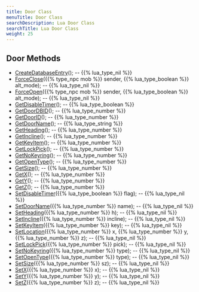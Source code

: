 ```yaml
---
title: Door Class
menuTitle: Door Class
searchDescription: Lua Door Class
searchTitle: Lua Door Class
weight: 25
---
```


## Door Methods
- [CreateDatabaseEntry](createdatabaseentry)(); -- {{% lua_type_nil %}}
- [ForceClose](forceclose)({{% type_npc mob %}} sender, {{% lua_type_boolean %}} alt_mode); -- {{% lua_type_nil %}}
- [ForceOpen](forceopen)({{% type_npc mob %}} sender, {{% lua_type_boolean %}} alt_mode); -- {{% lua_type_nil %}}
- [GetDisableTimer](getdisabletimer)(); -- {{% lua_type_boolean %}}
- [GetDoorDBID](getdoordbid)(); -- {{% lua_type_number %}}
- [GetDoorID](getdoorid)(); -- {{% lua_type_number %}}
- [GetDoorName](getdoorname)(); -- {{% lua_type_string %}}
- [GetHeading](getheading)(); -- {{% lua_type_number %}}
- [GetIncline](getincline)(); -- {{% lua_type_number %}}
- [GetKeyItem](getkeyitem)(); -- {{% lua_type_number %}}
- [GetLockPick](getlockpick)(); -- {{% lua_type_number %}}
- [GetNoKeyring](getnokeyring)(); -- {{% lua_type_number %}}
- [GetOpenType](getopentype)(); -- {{% lua_type_number %}}
- [GetSize](getsize)(); -- {{% lua_type_number %}}
- [GetX](getx)(); -- {{% lua_type_number %}}
- [GetY](gety)(); -- {{% lua_type_number %}}
- [GetZ](getz)(); -- {{% lua_type_number %}}
- [SetDisableTimer](setdisabletimer)({{% lua_type_boolean %}} flag); -- {{% lua_type_nil %}}
- [SetDoorName](setdoorname)({{% lua_type_number %}} name); -- {{% lua_type_nil %}}
- [SetHeading](setheading)({{% lua_type_number %}} h); -- {{% lua_type_nil %}}
- [SetIncline](setincline)({{% lua_type_number %}} incline); -- {{% lua_type_nil %}}
- [SetKeyItem](setkeyitem)({{% lua_type_number %}} key); -- {{% lua_type_nil %}}
- [SetLocation](setlocation)({{% lua_type_number %}} x, {{% lua_type_number %}} y, {{% lua_type_number %}} z); -- {{% lua_type_nil %}}
- [SetLockPick](setlockpick)({{% lua_type_number %}} pick); -- {{% lua_type_nil %}}
- [SetNoKeyring](setnokeyring)({{% lua_type_number %}} type); -- {{% lua_type_nil %}}
- [SetOpenType](setopentype)({{% lua_type_number %}} type); -- {{% lua_type_nil %}}
- [SetSize](setsize)({{% lua_type_number %}} sz); -- {{% lua_type_nil %}}
- [SetX](setx)({{% lua_type_number %}} x); -- {{% lua_type_nil %}}
- [SetY](sety)({{% lua_type_number %}} y); -- {{% lua_type_nil %}}
- [SetZ](setz)({{% lua_type_number %}} z); -- {{% lua_type_nil %}}
